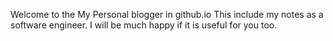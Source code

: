 Welcome to the My Personal blogger in github.io
This include my notes as a software engineer. I will be much happy if it is useful for you too.
